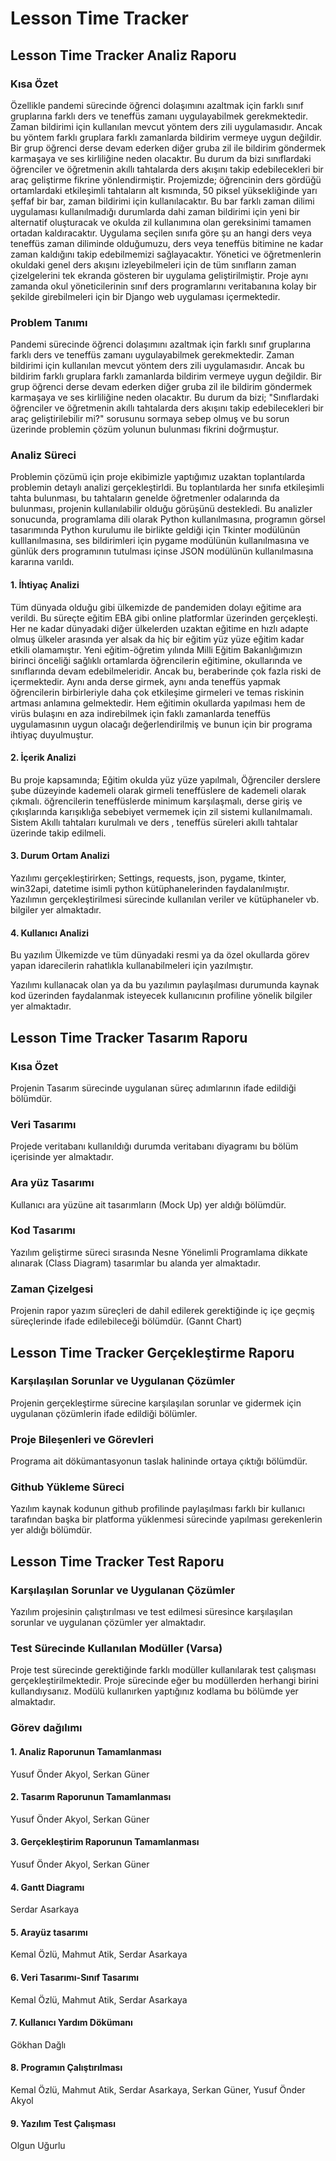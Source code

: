 # Lesson Time Tracker

## Lesson Time Tracker Analiz Raporu
### Kısa Özet
Özellikle pandemi sürecinde öğrenci dolaşımını azaltmak için farklı sınıf gruplarına farklı ders ve teneffüs zamanı uygulayabilmek gerekmektedir. Zaman bildirimi için kullanılan mevcut yöntem ders zili uygulamasıdır. Ancak bu yöntem farklı gruplara farklı zamanlarda bildirim vermeye uygun değildir. Bir grup öğrenci derse devam ederken diğer gruba zil ile bildirim göndermek karmaşaya ve ses kirliliğine neden olacaktır. Bu durum da bizi sınıflardaki öğrenciler ve öğretmenin akıllı tahtalarda ders akışını takip edebilecekleri bir araç geliştirme fikrine yönlendirmiştir. Projemizde; öğrencinin ders gördüğü ortamlardaki etkileşimli tahtaların alt kısmında, 50 piksel yüksekliğinde yarı şeffaf bir bar, zaman bildirimi için kullanılacaktır. Bu bar farklı zaman dilimi uygulaması kullanılmadığı durumlarda dahi zaman bildirimi için yeni bir alternatif oluşturacak ve okulda zil kullanımına olan gereksinimi tamamen ortadan kaldıracaktır. Uygulama seçilen sınıfa göre şu an hangi ders veya teneffüs zaman diliminde olduğumuzu, ders veya teneffüs bitimine ne kadar zaman kaldığını takip edebilmemizi sağlayacaktır. Yönetici ve öğretmenlerin okuldaki genel ders akışını izleyebilmeleri için de tüm sınıfların zaman çizelgelerini tek ekranda gösteren bir uygulama geliştirilmiştir. Proje aynı zamanda okul yöneticilerinin sınıf ders programlarını veritabanına kolay bir şekilde girebilmeleri için bir Django web uygulaması içermektedir.
### Problem Tanımı
Pandemi sürecinde öğrenci dolaşımını azaltmak için farklı sınıf gruplarına farklı ders ve teneffüs zamanı uygulayabilmek gerekmektedir. Zaman bildirimi için kullanılan mevcut yöntem ders zili uygulamasıdır. Ancak bu bildirim farklı gruplara farklı zamanlarda bildirim vermeye uygun değildir. Bir grup öğrenci derse devam ederken diğer gruba zil ile bildirim göndermek karmaşaya ve ses kirliliğine neden olacaktır. Bu durum da bizi; "Sınıflardaki öğrenciler ve öğretmenin akıllı tahtalarda ders akışını takip edebilecekleri bir araç geliştirilebilir mi?" sorusunu sormaya sebep olmuş ve bu sorun üzerinde problemin çözüm yolunun bulunması fikrini doğrmuştur.
### Analiz Süreci
Problemin çözümü için proje ekibimizle yaptığımız uzaktan toplantılarda problemin detaylı analizi gerçekleştirldi. Bu toplantılarda her sınıfa etkileşimli tahta bulunması, bu tahtaların genelde öğretmenler odalarında da bulunması, projenin kullanılabilir olduğu görüşünü destekledi. Bu analizler sonucunda, programlama dili olarak Python kullanılmasına, programın görsel tasarımında Python kurulumu ile birlikte geldiği için Tkinter modülünün kulllanılmasına, ses bildirimleri için pygame modülünün kullanılmasına ve günlük ders programının tutulması içinse JSON modülünün kullanılmasına kararına varıldı.
#### 1. İhtiyaç Analizi
Tüm dünyada olduğu gibi ülkemizde de pandemiden dolayı eğitime ara verildi. Bu süreçte eğitim EBA gibi online platformlar üzerinden gerçekleşti. Her ne kadar dünyadaki diğer ülkelerden uzaktan eğitime en hızlı adapte olmuş ülkeler arasında yer alsak da hiç bir eğitim yüz yüze eğitim kadar etkili olamamıştır. Yeni eğitim-öğretim yılında Milli Eğitim Bakanlığımızın birinci önceliği sağlıklı ortamlarda öğrencilerin eğitimine, okullarında ve sınıflarında devam edebilmeleridir. Ancak bu, beraberinde çok fazla riski de içermektedir. Aynı anda derse girmek, aynı anda teneffüs yapmak öğrencilerin birbirleriyle daha çok etkileşime girmeleri ve temas riskinin artması anlamına gelmektedir. Hem eğitimin okullarda yapılması hem de virüs bulaşını en aza indirebilmek için faklı zamanlarda teneffüs uygulamasının uygun olacağı değerlendirilmiş ve bunun için bir programa ihtiyaç duyulmuştur.

 
#### 2. İçerik Analizi 
 Bu proje kapsamında; Eğitim okulda yüz yüze yapılmalı, Öğrenciler derslere şube düzeyinde kademeli olarak  girmeli teneffüslere de kademeli olarak çıkmalı. öğrencilerin teneffüslerde minimum karşılaşmalı, derse giriş ve çıkışlarında karışıklığa sebebiyet vermemek için zil sistemi kullanılmamalı. Sistem Akıllı tahtaları kurulmalı ve ders , teneffüs süreleri akıllı tahtalar üzerinde takip edilmeli.

#### 3. Durum Ortam Analizi
Yazılımı gerçekleştirirken;
 Settings,
 requests,
 json,
 pygame,
 tkinter,
 win32api,
 datetime isimli python kütüphanelerinden faydalanılmıştır.
Yazılımın gerçekleştirilmesi sürecinde kullanılan veriler ve kütüphaneler vb. bilgiler yer almaktadır. 
#### 4. Kullanıcı Analizi 
Bu yazılım Ülkemizde ve tüm dünyadaki resmi ya da özel okullarda görev yapan idarecilerin rahatlıkla kullanabilmeleri için yazılmıştır.

Yazılımı kullanacak olan ya da bu yazılımın paylaşılması durumunda kaynak kod üzerinden faydalanmak isteyecek kullanıcının profiline yönelik bilgiler yer almaktadır.

## Lesson Time Tracker Tasarım Raporu
### Kısa Özet
Projenin Tasarım sürecinde uygulanan süreç adımlarının ifade edildiği bölümdür. 
### Veri Tasarımı
Projede veritabanı kullanıldığı durumda veritabanı diyagramı bu bölüm içerisinde yer almaktadır. 
### Ara yüz Tasarımı
Kullanıcı ara yüzüne ait tasarımların (Mock Up) yer aldığı bölümdür. 
### Kod Tasarımı
Yazılım geliştirme süreci sırasında Nesne Yönelimli Programlama dikkate alınarak (Class Diagram) tasarımlar bu alanda yer almaktadır. 
### Zaman Çizelgesi
Projenin rapor yazım süreçleri de dahil edilerek gerektiğinde iç içe geçmiş süreçlerinde ifade edilebileceği bölümdür. (Gannt Chart)
 
## Lesson Time Tracker Gerçekleştirme Raporu
### Karşılaşılan Sorunlar ve Uygulanan Çözümler
Projenin gerçekleştirme sürecine karşılaşılan sorunlar ve gidermek için uygulanan çözümlerin ifade edildiği bölümler. 
### Proje Bileşenleri ve Görevleri
Programa ait dökümantasyonun taslak halininde ortaya çıktığı bölümdür. 
### Github Yükleme Süreci
Yazılım kaynak kodunun github profilinde paylaşılması farklı bir kullanıcı tarafından başka bir platforma yüklenmesi sürecinde yapılması gerekenlerin yer aldığı bölümdür. 

## Lesson Time Tracker Test Raporu
### Karşılaşılan Sorunlar ve Uygulanan Çözümler
Yazılım projesinin çalıştırılması ve test edilmesi süresince karşılaşılan sorunlar ve uygulanan çözümler yer almaktadır. 
### Test Sürecinde Kullanılan Modüller (Varsa) 
Proje test sürecinde gerektiğinde farklı modüller kullanılarak test çalışması gerçekleştirilmektedir. Proje sürecinde eğer bu modüllerden herhangi birini kullandıysanız. Modülü kullanırken yaptığınız kodlama bu bölümde yer almaktadır. 
 
### Görev dağılımı
#### 1.	Analiz Raporunun Tamamlanması
Yusuf Önder Akyol, Serkan Güner				
#### 2.	Tasarım Raporunun Tamamlanması
Yusuf Önder Akyol, Serkan Güner				
#### 3.	Gerçekleştirim Raporunun Tamamlanması
Yusuf Önder Akyol, Serkan Güner				
#### 4.	Gantt Diagramı
Serdar Asarkaya				
#### 5.	Arayüz tasarımı
Kemal Özlü, Mahmut Atik, Serdar Asarkaya				
#### 6.	Veri Tasarımı-Sınıf Tasarımı
Kemal Özlü, Mahmut Atik, Serdar Asarkaya				
#### 7.	Kullanıcı Yardım Dökümanı
Gökhan Dağlı				
#### 8. Programın Çalıştırılması
Kemal Özlü, Mahmut Atik, Serdar Asarkaya, Serkan Güner, Yusuf Önder Akyol				
#### 9. Yazılım Test Çalışması
Olgun Uğurlu				


